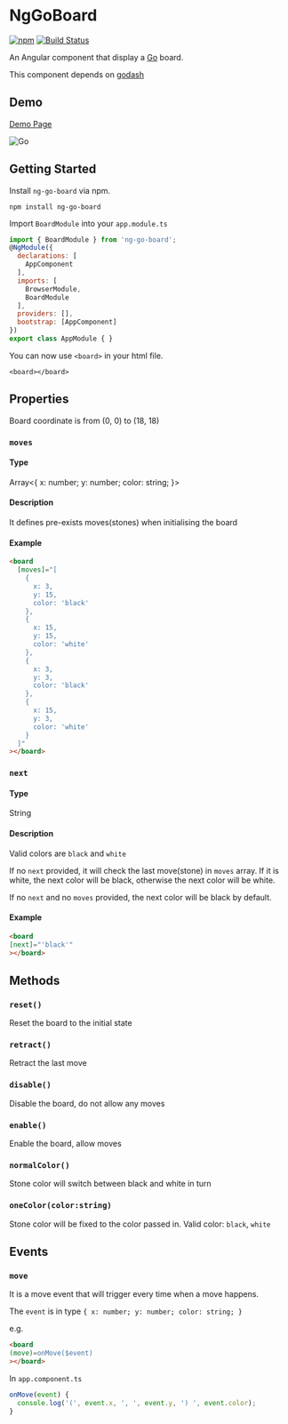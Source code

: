 # NgGoBoard
[![npm](https://img.shields.io/npm/v/ng-go-board.svg?color=blue)](https://www.npmjs.com/package/ng-go-board)
[![Build Status](https://travis-ci.org/shawnm0705/ng-go-board.svg?branch=master)](https://travis-ci.org/shawnm0705/ng-go-board)

An Angular component that display a [Go](https://en.wikipedia.org/wiki/Go_%28game%29) board.

This component depends on [godash](https://github.com/duckpunch/godash)

## Demo
[Demo Page](https://shawnm0705.github.io/ng-go-board/)

![Go](https://shawnm0705.github.io/ng-go-board/assets/go.png)

## Getting Started

Install `ng-go-board` via npm.

    npm install ng-go-board

Import `BoardModule` into your `app.module.ts`

```javascript
import { BoardModule } from 'ng-go-board';
@NgModule({
  declarations: [
    AppComponent
  ],
  imports: [
    BrowserModule,
    BoardModule
  ],
  providers: [],
  bootstrap: [AppComponent]
})
export class AppModule { }
```

You can now use `<board>` in your html file.

`<board></board>`

## Properties

Board coordinate is from (0, 0) to (18, 18)
  
### `moves`

#### Type
Array<{ x: number; y: number; color: string; }>

#### Description
It defines pre-exists moves(stones) when initialising the board

#### Example
```html
<board
  [moves]="[
    {
      x: 3,
      y: 15,
      color: 'black'
    },
    {
      x: 15,
      y: 15,
      color: 'white'
    },
    {
      x: 3,
      y: 3,
      color: 'black'
    },
    {
      x: 15,
      y: 3,
      color: 'white'
    }
  ]"
></board>
```

### `next`

#### Type
String
#### Description
Valid colors are `black` and `white`

If no `next` provided, it will check the last move(stone) in `moves` array. If it is white, the next color will be black, otherwise the next color will be white.

If no `next` and no `moves` provided, the next color will be black by default.

#### Example
```html
<board
[next]="'black'"
></board>
```

## Methods

### `reset()`
Reset the board to the initial state

### `retract()`
Retract the last move

### `disable()`
Disable the board, do not allow any moves

### `enable()`
Enable the board, allow moves

### `normalColor()`
Stone color will switch between black and white in turn

### `oneColor(color:string)`
Stone color will be fixed to the color passed in. Valid color: `black`, `white`


## Events

### `move`
It is a move event that will trigger every time when a move happens. 

The `event` is in type `{ x: number; y: number; color: string; }`

e.g.

```html
<board
(move)=onMove($event)
></board>
```
In `app.component.ts`
```javascript
onMove(event) {
  console.log('(', event.x, ', ', event.y, ') ', event.color);
}
```

